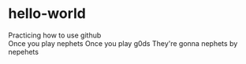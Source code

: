 # hello-world
Practicing how to use github
<br> 
Once you play nephets Once you play g0ds 
They're gonna nephets by nepehets 

